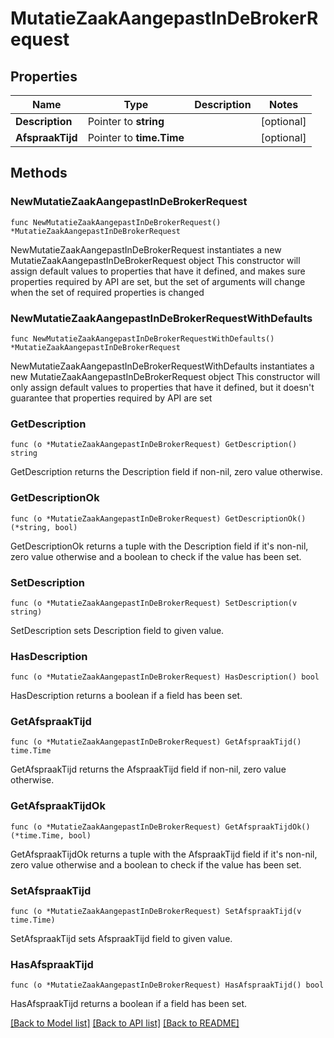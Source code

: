# MutatieZaakAangepastInDeBrokerRequest

## Properties

Name | Type | Description | Notes
------------ | ------------- | ------------- | -------------
**Description** | Pointer to **string** |  | [optional] 
**AfspraakTijd** | Pointer to **time.Time** |  | [optional] 

## Methods

### NewMutatieZaakAangepastInDeBrokerRequest

`func NewMutatieZaakAangepastInDeBrokerRequest() *MutatieZaakAangepastInDeBrokerRequest`

NewMutatieZaakAangepastInDeBrokerRequest instantiates a new MutatieZaakAangepastInDeBrokerRequest object
This constructor will assign default values to properties that have it defined,
and makes sure properties required by API are set, but the set of arguments
will change when the set of required properties is changed

### NewMutatieZaakAangepastInDeBrokerRequestWithDefaults

`func NewMutatieZaakAangepastInDeBrokerRequestWithDefaults() *MutatieZaakAangepastInDeBrokerRequest`

NewMutatieZaakAangepastInDeBrokerRequestWithDefaults instantiates a new MutatieZaakAangepastInDeBrokerRequest object
This constructor will only assign default values to properties that have it defined,
but it doesn't guarantee that properties required by API are set

### GetDescription

`func (o *MutatieZaakAangepastInDeBrokerRequest) GetDescription() string`

GetDescription returns the Description field if non-nil, zero value otherwise.

### GetDescriptionOk

`func (o *MutatieZaakAangepastInDeBrokerRequest) GetDescriptionOk() (*string, bool)`

GetDescriptionOk returns a tuple with the Description field if it's non-nil, zero value otherwise
and a boolean to check if the value has been set.

### SetDescription

`func (o *MutatieZaakAangepastInDeBrokerRequest) SetDescription(v string)`

SetDescription sets Description field to given value.

### HasDescription

`func (o *MutatieZaakAangepastInDeBrokerRequest) HasDescription() bool`

HasDescription returns a boolean if a field has been set.

### GetAfspraakTijd

`func (o *MutatieZaakAangepastInDeBrokerRequest) GetAfspraakTijd() time.Time`

GetAfspraakTijd returns the AfspraakTijd field if non-nil, zero value otherwise.

### GetAfspraakTijdOk

`func (o *MutatieZaakAangepastInDeBrokerRequest) GetAfspraakTijdOk() (*time.Time, bool)`

GetAfspraakTijdOk returns a tuple with the AfspraakTijd field if it's non-nil, zero value otherwise
and a boolean to check if the value has been set.

### SetAfspraakTijd

`func (o *MutatieZaakAangepastInDeBrokerRequest) SetAfspraakTijd(v time.Time)`

SetAfspraakTijd sets AfspraakTijd field to given value.

### HasAfspraakTijd

`func (o *MutatieZaakAangepastInDeBrokerRequest) HasAfspraakTijd() bool`

HasAfspraakTijd returns a boolean if a field has been set.


[[Back to Model list]](../README.md#documentation-for-models) [[Back to API list]](../README.md#documentation-for-api-endpoints) [[Back to README]](../README.md)


